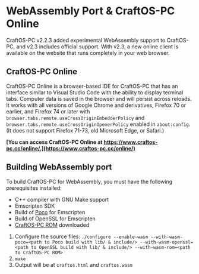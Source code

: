 # WebAssembly Port & CraftOS-PC Online
CraftOS-PC v2.2.3 added experimental WebAssembly support to CraftOS-PC, and v2.3 includes official support. With v2.3, a new online client is available on the website that runs completely in your web browser.

## CraftOS-PC Online
CraftOS-PC Online is a browser-based IDE for CraftOS-PC that has an interface similar to Visual Studio Code with the ability to display terminal tabs. Computer data is saved in the browser and will persist across reloads. It works with all versions of Google Chrome and derivatives, Firefox 70 or earlier, and Firefox 74 or later with `browser.tabs.remote.useCrossOriginEmbedderPolicy` and `browser.tabs.remote.useCrossOriginOpenerPolicy` enabled in `about:config`. (It does not support Firefox 71-73, old Microsoft Edge, or Safari.)

**[You can access CraftOS-PC Online at https://www.craftos-pc.cc/online/.](https://www.craftos-pc.cc/online/)**

## Building WebAssembly port
To build CraftOS-PC for WebAssembly, you must have the following prerequisites installed:
* C++ compiler with GNU Make support
* Emscripten SDK
* Build of [Poco](https://pocoproject.org) for Emscripten
* Build of OpenSSL for Emscripten
* [CraftOS-PC ROM](https://github.com/MCJack123/craftos2-rom) downloaded

1. Configure the source files: `./configure --enable-wasm --with-wasm-poco=<path to Poco build with lib/ & include/> --with-wasm-openssl=<path to OpenSSL build with lib/ & include/> --with-wasm-rom=<path to CraftOS-PC ROM>`
2. `make`
3. Output will be at `craftos.html` and `craftos.wasm`